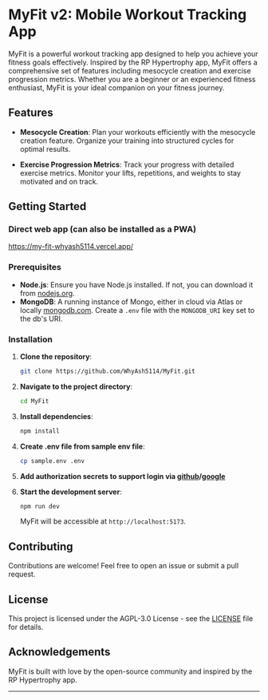 # MyFit v2: Mobile Workout Tracking App

MyFit is a powerful workout tracking app designed to help you achieve your fitness goals effectively. Inspired by the RP Hypertrophy app, MyFit offers a comprehensive set of features including mesocycle creation and exercise progression metrics. Whether you are a beginner or an experienced fitness enthusiast, MyFit is your ideal companion on your fitness journey.

## Features

- **Mesocycle Creation**: Plan your workouts efficiently with the mesocycle creation feature. Organize your training into structured cycles for optimal results.

- **Exercise Progression Metrics**: Track your progress with detailed exercise metrics. Monitor your lifts, repetitions, and weights to stay motivated and on track.

## Getting Started

### Direct web app (can also be installed as a PWA)

https://my-fit-whyash5114.vercel.app/

### Prerequisites

- **Node.js**: Ensure you have Node.js installed. If not, you can download it from [nodejs.org](https://nodejs.org/).
- **MongoDB**: A running instance of Mongo, either in cloud via Atlas or locally [mongodb.com](https://www.mongodb.com/docs/manual/installation/). Create a `.env` file with the `MONGODB_URI` key set to the db's URI.

### Installation

1. **Clone the repository**:

   ```sh
   git clone https://github.com/WhyAsh5114/MyFit.git
   ```

2. **Navigate to the project directory**:

   ```sh
   cd MyFit
   ```

3. **Install dependencies**:

   ```sh
   npm install
   ```

4. **Create .env file from sample env file**:

   ```sh
   cp sample.env .env
   ```

5. **Add authorization secrets to support login via [github](https://authjs.dev/guides/configuring-github)/[google](https://authjs.dev/getting-started/providers/google)**

6. **Start the development server**:

   ```sh
   npm run dev
   ```

   MyFit will be accessible at `http://localhost:5173`.

## Contributing

Contributions are welcome! Feel free to open an issue or submit a pull request.

## License

This project is licensed under the AGPL-3.0 License - see the [LICENSE](LICENSE) file for details.

## Acknowledgements

MyFit is built with love by the open-source community and inspired by the RP Hypertrophy app.

---
